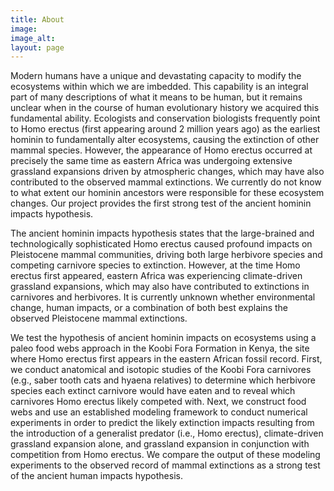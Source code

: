 ```yaml
---
title: About
image: 
image_alt:
layout: page
---
```


Modern humans have a unique and devastating capacity to modify the ecosystems within which we are imbedded. This capability is an integral part of many descriptions of what it means to be human, but it remains unclear when in the course of human evolutionary history we acquired this fundamental ability. Ecologists and conservation biologists frequently point to Homo erectus (first appearing around 2 million years ago) as the earliest hominin to fundamentally alter ecosystems, causing the extinction of other mammal species. However, the appearance of Homo erectus occurred at precisely the same time as eastern Africa was undergoing extensive grassland expansions driven by atmospheric changes, which may have also contributed to the observed mammal extinctions. We currently do not know to what extent our hominin ancestors were responsible for these ecosystem changes. Our project provides the first strong test of the ancient hominin impacts hypothesis.

The ancient hominin impacts hypothesis states that the large-brained and technologically sophisticated Homo erectus caused profound impacts on Pleistocene mammal communities, driving both large herbivore species and competing carnivore species to extinction. However, at the time Homo erectus first appeared, eastern Africa was experiencing climate-driven grassland expansions, which may also have contributed to extinctions in carnivores and herbivores. It is currently unknown whether environmental change, human impacts, or a combination of both best explains the observed Pleistocene mammal extinctions.

We test the hypothesis of ancient hominin impacts on ecosystems using a paleo food webs approach in the Koobi Fora Formation in Kenya, the site where Homo erectus first appears in the eastern African fossil record. First, we conduct anatomical and isotopic studies of the Koobi Fora carnivores (e.g., saber tooth cats and hyaena relatives) to determine which herbivore species each extinct carnivore would have eaten and to reveal which carnivores Homo erectus likely competed with. Next, we construct food webs and use an established modeling framework to conduct numerical experiments in order to predict the likely extinction impacts resulting from the introduction of a generalist predator (i.e., Homo erectus), climate-driven grassland expansion alone, and grassland expansion in conjunction with competition from Homo erectus. We compare the output of these modeling experiments to the observed record of mammal extinctions as a strong test of the ancient human impacts hypothesis.